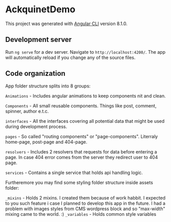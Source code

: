 # AckquinetDemo

This project was generated with [Angular CLI](https://github.com/angular/angular-cli) version 8.1.0.

## Development server

Run `ng serve` for a dev server. Navigate to `http://localhost:4200/`. The app will automatically reload if you change any of the source files.

## Code organization

App folder structure splits into 8 groups:

`Animations` - Includes angular animations to keep components nit and clean.

`Components` - All small reusable components. Things like post, comment, spinner, author e.t.c.

`interfaces` - All the interfaces covering all potential data that might be used during development process.

`pages` - So called "routing components" or "page-components". Literraly home-page, post-page and 404-page.

`resolvers` - Includes 2 resolvers that requests for data before entering a page. In case 404 error comes from the server they redirect user to 404 page.

`services` - Contains a single service that holds api handling logic.

Furtheremore you may find some styling folder structure inside assets folder:

`_mixins` - Holds 2 mixins. I created them because of work habbit. I expected to you such feature i case I planned to develop this app in the future. I had a problem with images styles from CMS wordpress block and so "max-width" mixing came to the world. :)
`_variables` - Holds common style variables

